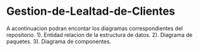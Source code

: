 # Gestion-de-Lealtad-de-Clientes

A acontinuacion podran encontar los diagramas correspondientes del repositorio.
1). Entidad relacion de la estructura de datos.
2). Diagrama de paquetes.
3). Diagrama de componentes.

